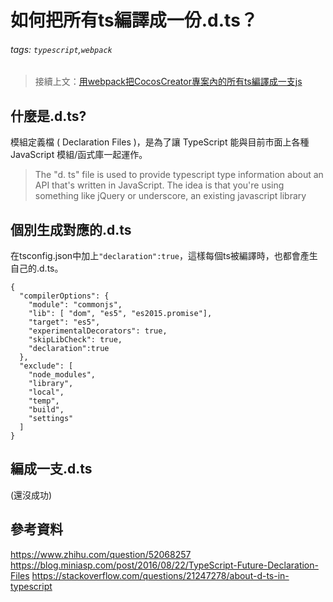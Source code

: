 # 如何把所有ts編譯成一份.d.ts？
###### tags: `typescript`,`webpack`
> 接續上文：[用webpack把CocosCreator專案內的所有ts編譯成一支js](https://hackmd.io/@1WURRvNQSLaq0ZutDixXNg/ryaUhfRVI)
## 什麼是.d.ts?
模組定義檔 ( Declaration Files )，是為了讓 TypeScript 能與目前市面上各種 JavaScript 模組/函式庫一起運作。

> The "d. ts" file is used to provide typescript type information about an API that's written in JavaScript. The idea is that you're using something like jQuery or underscore, an existing javascript library

## 個別生成對應的.d.ts
在tsconfig.json中加上`"declaration":true`，這樣每個ts被編譯時，也都會產生自己的.d.ts。
```json=
{
  "compilerOptions": {
    "module": "commonjs",
    "lib": [ "dom", "es5", "es2015.promise"],
    "target": "es5",
    "experimentalDecorators": true,
    "skipLibCheck": true,
    "declaration":true
  },
  "exclude": [
    "node_modules",
    "library",
    "local",
    "temp",
    "build",
    "settings"
  ]
}
```

## 編成一支.d.ts
(還沒成功)

## 參考資料
https://www.zhihu.com/question/52068257
https://blog.miniasp.com/post/2016/08/22/TypeScript-Future-Declaration-Files
https://stackoverflow.com/questions/21247278/about-d-ts-in-typescript